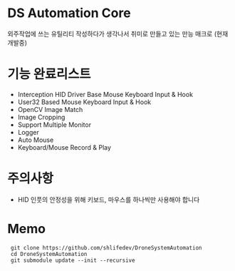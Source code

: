 # DS Automation Core

 외주작업에 쓰는 유틸리티 작성하다가 생각나서 취미로 만들고 있는 만능 매크로 (현재 개발중)
 
# 기능 완료리스트 
 - Interception HID Driver Base Mouse Keyboard Input & Hook
 - User32 Based Mouse Keyboard Input & Hook
 - OpenCV Image Match
 - Image Cropping
 - Support Multiple Monitor
 - Logger
 - Auto Mouse 
 - Keyboard/Mouse Record & Play
 
# 주의사항
 - HID 인풋의 안정성을 위해 키보드, 마우스를 하나씩만 사용해야 합니다 


# Memo
```
 git clone https://github.com/shlifedev/DroneSystemAutomation
 cd DroneSystemAutomation
 git submodule update --init --recursive
```

